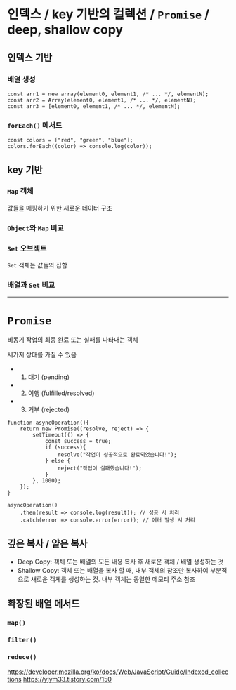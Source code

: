 # 인덱스 / key 기반의 컬렉션 / `Promise` / deep, shallow copy

## 인덱스 기반 
### 배열 생성 
```
const arr1 = new array(element0, element1, /* ... */, elementN);
const arr2 = Array(element0, element1, /* ... */, elementN);
const arr3 = [element0, element1, /* ... */, elementN];
```

### `forEach()` 메서드 
```
const colors = ["red", "green", "blue"];
colors.forEach((color) => console.log(color));
```

## key 기반 
### `Map` 객체 
값들을 매핑하기 위한 새로운 데이터 구조 


### `Object`와 `Map` 비교


### `Set` 오브젝트 
`Set` 객체는 값들의 집합 



### 배열과 `Set` 비교 





--- 
# `Promise`
비동기 작업의 최종 완료 또는 실패를 나타내는 객체 

세가지 상태를 가질 수 있음
- 1. 대기 (pending)
- 2. 이행 (fulfilled/resolved)
- 3. 거부 (rejected)

```
function asyncOperation(){
    return new Promise((resolve, reject) => { 
        setTimeout(() => { 
            const success = true;
            if (success){
                resolve("작업이 성공적으로 완료되었습니다!");
            } else { 
                reject("작업이 실패했습니다!");
            }
        }, 1000);
    });
}

asyncOperation()
    .then(result => console.log(result)); // 성공 시 처리 
    .catch(error => console.error(error)); // 에러 발생 시 처리 
```

## 깊은 복사 / 얕은 복사 
- Deep Copy: 객체 또는 배열의 모든 내용 복사 후 새로운 객체 / 배열 생성하는 것 
- Shallow Copy: 객체 또는 배열을 복사 할 때, 내부 객체의 참조만 복사하여 부분적으로 새로운 객체를 생성하는 것. 내부 객체는 동일한 메모리 주소 참조 

## 확장된 배열 메서드
### `map()`


### `filter()`


### `reduce()`


https://developer.mozilla.org/ko/docs/Web/JavaScript/Guide/Indexed_collections
https://yjym33.tistory.com/150